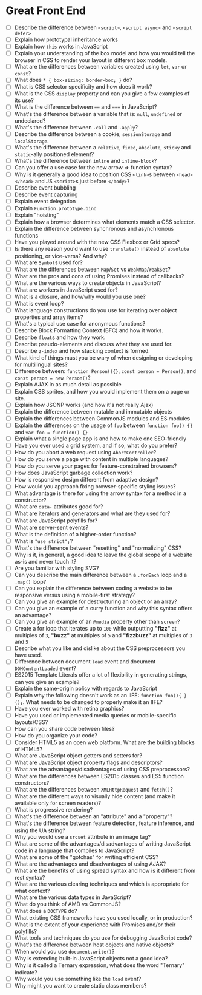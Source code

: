 # Great Front End

- [ ] Describe the difference between `<script>`, `<script async>` and `<script defer>`
- [ ] Explain how prototypal inheritance works
- [ ] Explain how `this` works in JavaScript
- [ ] Explain your understanding of the box model and how you would tell the browser in CSS to render your layout in different box models.
- [ ] What are the differences between variables created using `let`, `var` or `const`?
- [ ] What does `* { box-sizing: border-box; }` do?
- [ ] What is CSS selector specificity and how does it work?
- [ ] What is the CSS `display` property and can you give a few examples of its use?
- [ ] What is the difference between `==` and `===` in JavaScript?
- [ ] What's the difference between a variable that is: `null`, `undefined` or undeclared?
- [ ] What's the difference between `.call` and `.apply`?
- [ ] Describe the difference between a cookie, `sessionStorage` and `localStorage`.
- [ ] What's the difference between a `relative`, `fixed`, `absolute`, `sticky` and `static`-ally positioned element?
- [ ] What's the difference between `inline` and `inline-block`?
- [ ] Can you offer a use case for the new arrow => function syntax?
- [ ] Why is it generally a good idea to position CSS `<link>`s between `<head></head>` and JS `<script>`s just before `</body>`?
- [ ] Describe event bubbling
- [ ] Describe event capturing
- [ ] Explain event delegation
- [ ] Explain `Function.prototype.bind`
- [ ] Explain "hoisting"
- [ ] Explain how a browser determines what elements match a CSS selector.
- [ ] Explain the difference between synchronous and asynchronous functions
- [ ] Have you played around with the new CSS Flexbox or Grid specs?
- [ ] Is there any reason you'd want to use `translate()` instead of `absolute` positioning, or vice-versa? And why?
- [ ] What are `Symbol`s used for?
- [ ] What are the differences between `Map`/`Set` vs `WeakMap`/`WeakSet`?
- [ ] What are the pros and cons of using Promises instead of callbacks?
- [ ] What are the various ways to create objects in JavaScript?
- [ ] What are workers in JavaScript used for?
- [ ] What is a closure, and how/why would you use one?
- [ ] What is event loop?
- [ ] What language constructions do you use for iterating over object properties and array items?
- [ ] What's a typical use case for anonymous functions?
- [ ] Describe Block Formatting Context (BFC) and how it works.
- [ ] Describe `float`s and how they work.
- [ ] Describe pseudo-elements and discuss what they are used for.
- [ ] Describe `z-index` and how stacking context is formed.
- [ ] What kind of things must you be wary of when designing or developing for multilingual sites?
- [ ] Difference between: `function Person(){}`, `const person = Person()`, and `const person = new Person()`?
- [ ] Explain AJAX in as much detail as possible
- [ ] Explain CSS sprites, and how you would implement them on a page or site.
- [ ] Explain how JSONP works (and how it's not really Ajax)
- [ ] Explain the difference between mutable and immutable objects
- [ ] Explain the differences between CommonJS modules and ES modules
- [ ] Explain the differences on the usage of `foo` between `function foo() {}` and `var foo = function() {}`
- [ ] Explain what a single page app is and how to make one SEO-friendly
- [ ] Have you ever used a grid system, and if so, what do you prefer?
- [ ] How do you abort a web request using `AbortController`?
- [ ] How do you serve a page with content in multiple languages?
- [ ] How do you serve your pages for feature-constrained browsers?
- [ ] How does JavaScript garbage collection work?
- [ ] How is responsive design different from adaptive design?
- [ ] How would you approach fixing browser-specific styling issues?
- [ ] What advantage is there for using the arrow syntax for a method in a constructor?
- [ ] What are `data-` attributes good for?
- [ ] What are iterators and generators and what are they used for?
- [ ] What are JavaScript polyfills for?
- [ ] What are server-sent events?
- [ ] What is the definition of a higher-order function?
- [ ] What is `"use strict";`?
- [ ] What's the difference between "resetting" and "normalizing" CSS?
- [ ] Why is it, in general, a good idea to leave the global scope of a website as-is and never touch it?
- [ ] Are you familiar with styling SVG?
- [ ] Can you describe the main difference between a `.forEach` loop and a `.map()` loop?
- [ ] Can you explain the difference between coding a website to be responsive versus using a mobile-first strategy?
- [ ] Can you give an example for destructuring an object or an array?
- [ ] Can you give an example of a curry function and why this syntax offers an advantage?
- [ ] Can you give an example of an `@media` property other than `screen`?
- [ ] Create a for loop that iterates up to `100` while outputting **"fizz"** at multiples of `3`, **"buzz"** at multiples of `5` and **"fizzbuzz"** at multiples of `3` and `5`
- [ ] Describe what you like and dislike about the CSS preprocessors you have used.
- [ ] Difference between document `load` event and document `DOMContentLoaded` event?
- [ ] ES2015 Template Literals offer a lot of flexibility in generating strings, can you give an example?
- [ ] Explain the same-origin policy with regards to JavaScript
- [ ] Explain why the following doesn't work as an IIFE: `function foo(){ }();`. What needs to be changed to properly make it an IIFE?
- [ ] Have you ever worked with retina graphics?
- [ ] Have you used or implemented media queries or mobile-specific layouts/CSS?
- [ ] How can you share code between files?
- [ ] How do you organize your code?
- [ ] Consider HTML5 as an open web platform. What are the building blocks of HTML5?
- [ ] What are JavaScript object getters and setters for?
- [ ] What are JavaScript object property flags and descriptors?
- [ ] What are the advantages/disadvantages of using CSS preprocessors?
- [ ] What are the differences between ES2015 classes and ES5 function constructors?
- [ ] What are the differences between `XMLHttpRequest` and `fetch()`?
- [ ] What are the different ways to visually hide content (and make it available only for screen readers)?
- [ ] What is progressive rendering?
- [ ] What's the difference between an "attribute" and a "property"?
- [ ] What's the difference between feature detection, feature inference, and using the UA string?
- [ ] Why you would use a `srcset` attribute in an image tag?
- [ ] What are some of the advantages/disadvantages of writing JavaScript code in a language that compiles to JavaScript?
- [ ] What are some of the "gotchas" for writing efficient CSS?
- [ ] What are the advantages and disadvantages of using AJAX?
- [ ] What are the benefits of using spread syntax and how is it different from rest syntax?
- [ ] What are the various clearing techniques and which is appropriate for what context?
- [ ] What are the various data types in JavaScript?
- [ ] What do you think of AMD vs CommonJS?
- [ ] What does a `DOCTYPE` do?
- [ ] What existing CSS frameworks have you used locally, or in production?
- [ ] What is the extent of your experience with Promises and/or their polyfills?
- [ ] What tools and techniques do you use for debugging JavaScript code?
- [ ] What's the difference between host objects and native objects?
- [ ] When would you use `document.write()`?
- [ ] Why is extending built-in JavaScript objects not a good idea?
- [ ] Why is it called a Ternary expression, what does the word "Ternary" indicate?
- [ ] Why would you use something like the `load` event?
- [ ] Why might you want to create static class members?
